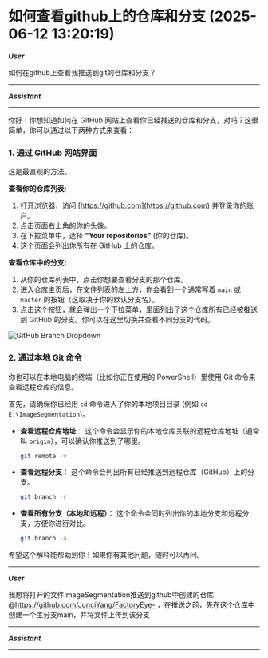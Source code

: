 <!-- Generated by SpecStory -->

# 如何查看github上的仓库和分支 (2025-06-12 13:20:19)

_**User**_

如何在github上查看我推送到git的仓库和分支？

---

_**Assistant**_



---

你好！你想知道如何在 GitHub 网站上查看你已经推送的仓库和分支，对吗？这很简单，你可以通过以下两种方式来查看：

### 1. 通过 GitHub 网站界面

这是最直观的方法。

**查看你的仓库列表:**

1.  打开浏览器，访问 [https://github.com](https://github.com) 并登录你的账户。
2.  点击页面右上角的你的头像。
3.  在下拉菜单中，选择 **"Your repositories"** (你的仓库)。
4.  这个页面会列出你所有在 GitHub 上的仓库。

**查看仓库中的分支:**

1.  从你的仓库列表中，点击你想要查看分支的那个仓库。
2.  进入仓库主页后，在文件列表的左上方，你会看到一个通常写着 `main` 或 `master` 的按钮（这取决于你的默认分支名）。
3.  点击这个按钮，就会弹出一个下拉菜单，里面列出了这个仓库所有已经被推送到 GitHub 的分支。你可以在这里切换并查看不同分支的代码。

![GitHub Branch Dropdown](https://docs.github.com/assets/cb-13833/images/help/repository/branch-dropdown.png)

### 2. 通过本地 Git 命令

你也可以在本地电脑的终端（比如你正在使用的 PowerShell）里使用 Git 命令来查看远程仓库的信息。

首先，请确保你已经用 `cd` 命令进入了你的本地项目目录 (例如 `cd E:\ImageSegmentation`)。

*   **查看远程仓库地址**：
    这个命令会显示你的本地仓库关联的远程仓库地址（通常叫 `origin`），可以确认你推送到了哪里。
    ```bash
    git remote -v
    ```

*   **查看远程分支**：
    这个命令会列出所有已经推送到远程仓库（GitHub）上的分支。
    ```bash
    git branch -r
    ```

*   **查看所有分支（本地和远程）**：
    这个命令会同时列出你的本地分支和远程分支，方便你进行对比。
    ```bash
    git branch -a
    ```

希望这个解释能帮助到你！如果你有其他问题，随时可以再问。

---

_**User**_

我想将打开的文件ImageSegmentation推送到github中创建的仓库@https://github.com/JunciYang/FactoryEye- ，在推送之前，先在这个仓库中创建一个主分支main，并将文件上传到该分支

---

_**Assistant**_



---

